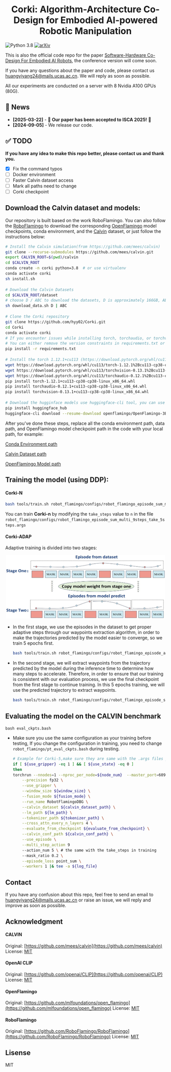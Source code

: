 

<h1 align="center">Corki: Algorithm-Architecture Co-Design for Embodied
AI-powered Robotic Manipulation</h1>

![Python 3.8](https://img.shields.io/badge/Python-3.8-blue)
[![arXiv](https://img.shields.io/badge/arXiv-Paper-<COLOR>.svg)](https://arxiv.org/abs/2407.04292)

This is also the official code repo for the paper [Software-Hardware Co-Design For Embodied AI
Robots](https://arxiv.org/pdf/2407.04292), the conference version will come soon.

If you have any questions about the paper and code, please contact us huangyiyang24@mails.ucas.ac.cn. We will reply as soon as possible.

All our experiments are conducted on a server with 8 Nvidia A100 GPUs (80G).

## 📰 News

- **[2025-03-22]** - 🎉 **Our paper has been accepted to ISCA 2025!** 🎉 
- **[2024-09-05]** - We release our code.

## :white_check_mark: TODO
**If you have any idea to make this repo better, please contact us and thank you.**
- [x] Fix the command typos
- [ ] Docker environment
- [ ] Faster Calvin dataset access
- [ ] Mark all paths need to change
- [ ] Corki checkpoint 

## Download the Calvin dataset and models:

Our repository is built based on the work RoboFlamingo. You can also follow the [RoboFlamingo](https://github.com/RoboFlamingo/RoboFlamingo)  to download the corresponding [OpenFlamingo](https://github.com/mlfoundations/open_flamingo) model checkpoints, conda environment, and the [Calvin](https://github.com/mees/calvin) dataset, or just follow the instructions below:

``` bash
# Install the Calvin simulation(from https://github.com/mees/calvin)
git clone --recurse-submodules https://github.com/mees/calvin.git
export CALVIN_ROOT=$(pwd)/calvin
cd $CALVIN_ROOT
conda create -n corki python=3.8  # or use virtualenv
conda activate corki
sh install.sh

# Download the Calvin Datasets
cd $CALVIN_ROOT/dataset
# choose D / ABC to download the datasets, D is approximately 166GB, ABC is apporximately 600GB
sh download_data.sh D | ABC

# Clone the Corki repository
git clone https://github.com/hyy02/Corki.git
cd Corki
conda activate corki
# If you encounter issues while installing torch, torchaudio, or torchvision.
# You can either remove the version constraints in requirements.txt or use the following commands instead:
pip install -r requirements.txt

# Install the torch 1.12.1+cu113 (https://download.pytorch.org/whl/cu113/)
wget https://download.pytorch.org/whl/cu113/torch-1.12.1%2Bcu113-cp38-cp38-linux_x86_64.whl#sha256=4adf483ac2d047534a7d023f0022bd8694d87627068ad6dddf186cb3273bbfa2
wget https://download.pytorch.org/whl/cu113/torchvision-0.13.1%2Bcu113-cp38-cp38-linux_x86_64.whl#sha256=899cac298d2a7cf6a8ca62d3ede2a7d3f50b86027f8be2d15639baf74da5d8f0
wget https://download.pytorch.org/whl/cu113/torchaudio-0.12.1%2Bcu113-cp38-cp38-linux_x86_64.whl#sha256=07324a67c069a986bb991c509c9442e8fce72326941e55fa4738d88cbb806047
pip install torch-1.12.1+cu113-cp38-cp38-linux_x86_64.whl
pip install torchaudio-0.12.1+cu113-cp38-cp38-linux_x86_64.whl
pip install torchvision-0.13.1+cu113-cp38-cp38-linux_x86_64.whl

# Download the hugginface models use huggingface-cli tool, you can use other tools as well
pip install huggingface_hub
huggingface-cli download --resume-download openflamingo/OpenFlamingo-3B-vitl-mpt1b-langinstruct --local-dir openflamingo/OpenFlamingo-3B-vitl-mpt1b-langinstruct # your local dir
```
After you've done these steps, replace all the conda environment path, data path, and OpenFlamingo model checkpoint path in the code with your local path, for example:

[Conda Environment path](https://github.com/hyy02/Corki/blob/85b97c9766903c03d29041fdd29020a9cc6e97f7/tools/train.sh#L7)

[Calvin Dataset path](https://github.com/hyy02/Corki/blob/85b97c9766903c03d29041fdd29020a9cc6e97f7/robot_flamingo/configs/robot_flamingo_episode_sum_multi_9steps_take_5steps.args#L11)

[OpenFlamingo Model path](https://github.com/hyy02/Corki/blob/85b97c9766903c03d29041fdd29020a9cc6e97f7/robot_flamingo/models/factory.py#L24)


## Training the model (using DDP):

#### Corki-N

``` bash
bash tools/train.sh robot_flamingo/configs/robot_flamingo_episode_sum_multi_9steps_take_5steps.args
```

You can train **Corki-n** by modifying the `take_steps` value to `n` in the file `robot_flamingo/configs/robot_flamingo_episode_sum_multi_9steps_take_5steps.args`

#### Corki-ADAP

Adaptive training is divided into two stages:

<div align="center">
<img src='./figs/two_stage.jpg' width=500 height=200>
</div>



- In the first stage, we use the episodes in the dataset to get proper adaptive steps through our waypoints extraction algorithm, in order to make the trajectories predicted by the model easier to converge, so we train 5 epochs first.

  ```bash
  bash tools/train.sh robot_flamingo/configs/robot_flamingo_episode_adaptive.args
  ```

- In the second stage, we will extract waypoints from the trajectory predicted by the model during the inference time to determine how many steps to accelerate. Therefore, in order to ensure that our training is consistent with our evaluation process, we use the final checkpoint from the first stage to continue training. In this 5 epochs training, we will use the predicted trajectory to extract waypoints.

  ```bash
  bash tools/train.sh robot_flamingo/configs/robot_flamingo_episode_sum_adaptive_model_output.args
  ```

## Evaluating the model on the CALVIN benchmark

```
bash eval_ckpts.bash
```

- Make sure you use the same configuration as your training before testing, If you change the configuration in training, you need to change `robot_flamingo/pt_eval_ckpts.bash` during testing.

  ```bash
  # Example for Corki-5,make sure they are same with the .args files you used in training
  if [ ${use_gripper} -eq 1 ] && [ ${use_state} -eq 0 ]
  then
  torchrun --nnodes=1 --nproc_per_node=${node_num}  --master_port=6099 robot_flamingo/eval/eval_calvin.py \
      --precision fp32 \
      --use_gripper \
      --window_size ${window_size} \
      --fusion_mode ${fusion_mode} \
      --run_name RobotFlamingoDBG \
      --calvin_dataset ${calvin_dataset_path} \
      --lm_path ${lm_path} \
      --tokenizer_path ${tokenizer_path} \
      --cross_attn_every_n_layers 4 \
      --evaluate_from_checkpoint ${evaluate_from_checkpoint} \
      --calvin_conf_path ${calvin_conf_path} \
      --use_episode \
      --multi_step_action 9
      --action_num 5 \ # the same with the take_steps in training
      --mask_ratio 0.2 \
      --episode_loss point_sum \
      --workers 1 |& tee -a ${log_file}
  ```

## Contact

If you have any confusion about this repo, feel free to send an email to [huangyiyang24@mails.ucas.ac.cn](huangyiyang24@mails.ucas.ac.cn) or raise an issue, we will reply and improve as soon as possible.

## Acknowledgment

#### CALVIN

Original:  [https://github.com/mees/calvin](https://github.com/mees/calvin)
License: [MIT](https://github.com/mees/calvin/blob/main/LICENSE)

#### OpenAI CLIP

Original: [https://github.com/openai/CLIP](https://github.com/openai/CLIP)
License: [MIT](https://github.com/openai/CLIP/blob/main/LICENSE)

#### OpenFlamingo

Original: [https://github.com/mlfoundations/open_flamingo](https://github.com/mlfoundations/open_flamingo)
License: [MIT](https://github.com/mlfoundations/open_flamingo/blob/main/LICENSE)

#### RoboFlamingo

Original: [https://github.com/RoboFlamingo/RoboFlamingo](https://github.com/RoboFlamingo/RoboFlamingo)
License: [MIT](https://github.com/RoboFlamingo/RoboFlamingo/blob/main/LICENSE)

## Lisense
MIT
